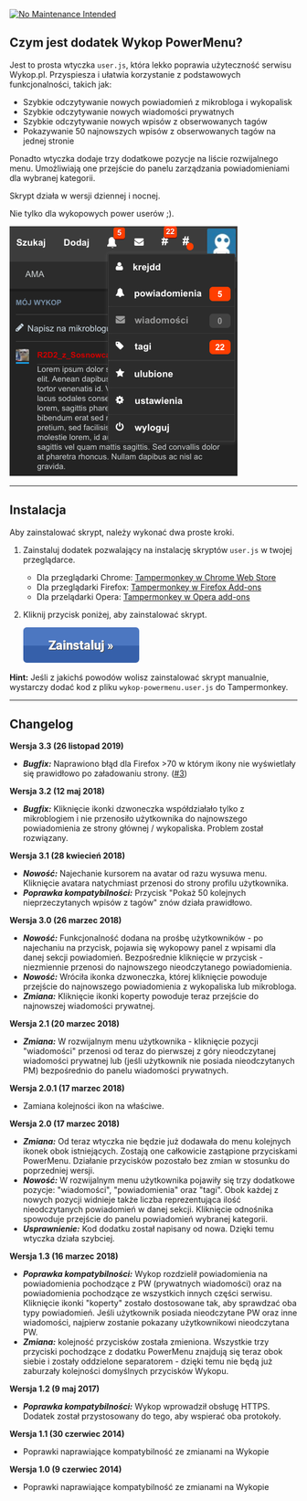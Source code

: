 [![No Maintenance Intended](http://unmaintained.tech/badge.svg)](http://unmaintained.tech/)

## Czym jest dodatek Wykop PowerMenu?

Jest to prosta wtyczka `user.js`, która lekko poprawia użyteczność serwisu Wykop.pl. Przyspiesza i ułatwia korzystanie z podstawowych funkcjonalności, takich jak:
- Szybkie odczytywanie nowych powiadomień z mikrobloga i wykopalisk
- Szybkie odczytywanie nowych wiadomości prywatnych
- Szybkie odczytywanie nowych wpisów z obserwowanych tagów
- Pokazywanie 50 najnowszych wpisów z obserwowanych tagów na jednej stronie

Ponadto wtyczka dodaje trzy dodatkowe pozycje na liście rozwijalnego menu. Umożliwiają one przejście do panelu zarządzania powiadomieniami dla wybranej kategorii.

Skrypt działa w wersji dziennej i nocnej.

Nie tylko dla wykopowych power userów ;).

![Prezentacja wtyczki](https://raw.githubusercontent.com/krejdster/wykop-powermenu/master/docs/wykop-powermenu.png)

---

## Instalacja

Aby zainstalować skrypt, należy wykonać dwa proste kroki.

1. Zainstaluj dodatek pozwalający na instalację skryptów `user.js` w twojej przeglądarce.
	* Dla przeglądarki Chrome: [Tampermonkey w Chrome Web Store](https://chrome.google.com/webstore/detail/tampermonkey/dhdgffkkebhmkfjojejmpbldmpobfkfo)
	* Dla przeglądarki Firefox: [Tampermonkey w Firefox Add-ons](https://addons.mozilla.org/pl/firefox/addon/tampermonkey/)
	* Dla przelądarki Opera: [Tampermonkey w Opera add-ons](https://addons.opera.com/pl/extensions/details/tampermonkey-beta/)

2. Kliknij przycisk poniżej, aby zainstalować skrypt.

   [![Instaluj](https://raw.githubusercontent.com/krejdster/wykop-powermenu/master/docs/button-install.png)](https://raw.githubusercontent.com/krejdster/wykop-powermenu/master/wykop-powermenu.user.js)

**Hint:** Jeśli z jakichś powodów wolisz zainstalować skrypt manualnie, wystarczy dodać kod z pliku `wykop-powermenu.user.js` do Tampermonkey.

---

## Changelog


**Wersja 3.3 (26 listopad 2019)**
- ___Bugfix:___ Naprawiono błąd dla Firefox >70 w którym ikony nie wyświetlały się prawidłowo po załadowaniu strony. ([#3](https://github.com/krejdster/wykop-powermenu/issues/3))


**Wersja 3.2 (12 maj 2018)**
- ___Bugfix:___ Kliknięcie ikonki dzwoneczka współdziałało tylko z mikroblogiem i nie przenosiło użytkownika do najnowszego powiadomienia ze strony głównej / wykopaliska. Problem został rozwiązany.


**Wersja 3.1 (28 kwiecień 2018)**
- ___Nowość:___ Najechanie kursorem na avatar od razu wysuwa menu. Kliknięcie avatara natychmiast przenosi do strony profilu użytkownika.
- ___Poprawka kompatybilności:___ Przycisk "Pokaż 50 kolejnych nieprzeczytanych wpisów z tagów" znów działa prawidłowo.


**Wersja 3.0 (26 marzec 2018)**

- ___Nowość:___ Funkcjonalność dodana na prośbę użytkowników - po najechaniu na przycisk, pojawia się wykopowy panel z wpisami dla danej sekcji powiadomień. Bezpośrednie kliknięcie w przycisk - niezmiennie przenosi do najnowszego nieodczytanego powiadomienia.
- ___Nowość:___ Wróciła ikonka dzwoneczka, której kliknięcie powoduje przejście do najnowszego powiadomienia z wykopaliska lub mikrobloga.
- ___Zmiana:___ Kliknięcie ikonki koperty powoduje teraz przejście do najnowszej wiadomości prywatnej.

**Wersja 2.1 (20 marzec 2018)**

- ___Zmiana:___ W rozwijalnym menu użytkownika - kliknięcie pozycji "wiadomości" przenosi od teraz do pierwszej z góry nieodczytanej wiadomości prywatnej lub (jeśli użytkownik nie posiada nieodczytanych PM) bezpośrednio do panelu wiadomości prywatnych.


**Wersja 2.0.1 (17 marzec 2018)**

- Zamiana kolejności ikon na właściwe.


**Wersja 2.0 (17 marzec 2018)**

- ___Zmiana:___ Od teraz wtyczka nie będzie już dodawała do menu kolejnych ikonek obok istniejących. Zostają one całkowicie zastąpione przyciskami PowerMenu. Działanie przycisków pozostało bez zmian w stosunku do poprzedniej wersji.
- ___Nowość:___ W rozwijalnym menu użytkownika pojawiły się trzy dodatkowe pozycje: "wiadomości", "powiadomienia" oraz "tagi". Obok każdej z nowych pozycji widnieje także liczba reprezentująca ilość nieodczytanych powiadomień w danej sekcji. Kliknięcie odnośnika spowoduje przejście do panelu powiadomień wybranej kategorii.
- ___Usprawnienie:___ Kod dodatku został napisany od nowa. Dzięki temu wtyczka działa szybciej.


**Wersja 1.3 (16 marzec 2018)**

- ___Poprawka kompatybilności:___ Wykop rozdzielił powiadomienia na powiadomienia pochodzące z PW (prywatnych wiadomości) oraz na powiadomienia pochodzące ze wszystkich innych części serwisu. Kliknięcie ikonki "koperty" zostało dostosowane tak, aby sprawdzać oba typy powiadomień. Jeśli użytkownik posiada nieodczytane PW oraz inne wiadomości, najpierw zostanie pokazany użytkownikowi nieodczytana PW.
- ___Zmiana:___ kolejność przycisków została zmieniona. Wszystkie trzy przyciski pochodzące z dodatku PowerMenu znajdują się teraz obok siebie i zostały oddzielone separatorem - dzięki temu nie będą już zaburzały kolejności domyślnych przycisków Wykopu.


**Wersja 1.2 (9 maj 2017)**

- ___Poprawka kompatybilności:___ Wykop wprowadził obsługę HTTPS. Dodatek został przystosowany do tego, aby wspierać oba protokoły.


**Wersja 1.1 (30 czerwiec 2014)**

- Poprawki naprawiające kompatybilność ze zmianami na Wykopie


**Wersja 1.0 (9 czerwiec 2014)**

- Poprawki naprawiające kompatybilność ze zmianami na Wykopie
